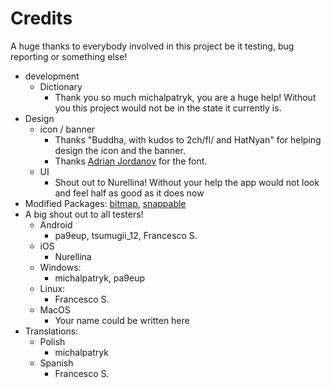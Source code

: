 # Credits

A huge thanks to everybody involved in this project be it testing, bug reporting or something else!

* development
  * Dictionary
    * Thank you so much michalpatryk, you are a huge help! Without you this project would not be in the state it currently is.
* Design
  * icon / banner
    * Thanks "Buddha, with kudos to 2ch/fl/ and HatNyan" for helping design the icon and the banner.
    * Thanks [Adrian Jordanov](https://www.1001fonts.com/theater-font.html) for the font.
  * UI
    * Shout out to Nurellina! Without your help the app would not look and feel half as good as it does now
* Modified Packages: [bitmap](https://github.com/renancaraujo/bitmap), [snappable](https://github.com/MarcinusX/snappable)
* A big shout out to all testers!
  * Android
    * pa9eup, tsumugii_12, Francesco S.
  * iOS
    * Nurellina
  * Windows:
    * michalpatryk, pa9eup
  * Linux:
    * Francesco S.
  * MacOS
    * Your name could be written here
* Translations:
  * Polish
    * michalpatryk
  * Spanish
    * Francesco S.
